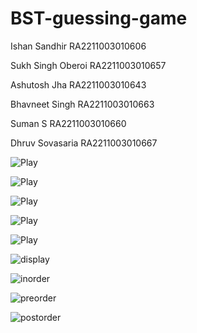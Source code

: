 # BST-guessing-game

Ishan Sandhir RA2211003010606

Sukh Singh Oberoi RA2211003010657

Ashutosh Jha RA2211003010643

Bhavneet Singh RA2211003010663

Suman S RA2211003010660

Dhruv Sovasaria RA2211003010667


![Play](https://raw.githubusercontent.com/Sandhirishan/BST-guessing-game/main/screenshots/play.jpg)

![Play](https://raw.githubusercontent.com/Sandhirishan/BST-guessing-game/main/screenshots/play2.jpg)

![Play](https://raw.githubusercontent.com/Sandhirishan/BST-guessing-game/main/screenshots/play3.jpg)

![Play](https://raw.githubusercontent.com/Sandhirishan/BST-guessing-game/main/screenshots/play4.jpg)

![Play](https://raw.githubusercontent.com/Sandhirishan/BST-guessing-game/main/screenshots/play5.jpg)

![display](https://raw.githubusercontent.com/Sandhirishan/BST-guessing-game/main/screenshots/display.jpg)

![inorder](https://raw.githubusercontent.com/Sandhirishan/BST-guessing-game/main/screenshots/in.jpg)

![preorder](https://raw.githubusercontent.com/Sandhirishan/BST-guessing-game/main/screenshots/pre.jpg)

![postorder](https://raw.githubusercontent.com/Sandhirishan/BST-guessing-game/main/screenshots/post.jpg)
